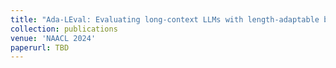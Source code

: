 ```yaml
---
title: "Ada-LEval: Evaluating long-context LLMs with length-adaptable benchmarks"
collection: publications
venue: 'NAACL 2024'
paperurl: TBD
---
```

